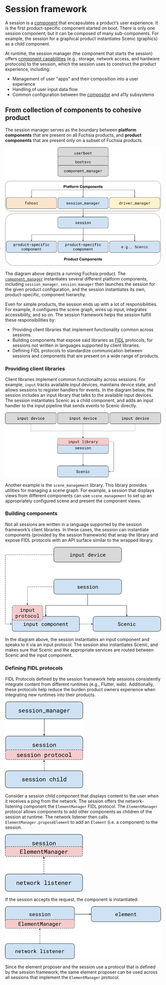 # Session framework

A session is a [component][component-introduction] that encapsulates a product’s
user experience. It is the first product-specific component started on boot.
There is only one session component, but it can be composed of many
sub-components. For example, the session for a graphical product instantiates
Scenic (graphics) as a child component.

At runtime, the session manager (the component that starts the session) offers
[component capabilities][component-capability] (e.g., storage, network access,
and hardware protocols) to the session, which the session uses to construct the
product experience, including:

* Management of user "apps" and their composition into a user experience
* Handling of user input data flow
* Common configuration between the [compositor][compositor] and a11y subsystems

## From collection of components to cohesive product

The session manager serves as the boundary between **platform components** that
are present on all Fuchsia products, and **product components** that are
present only on a subset of Fuchsia products.

![Component Topology](images/platform-product.png)

The diagram above depicts a running Fuchsia product. The
[`component_manager`][component-manager] instantiates several different platform
components, including `session_manager`. `session_manager` then launches the
session for the given product configuration, and the session instantiates its
own, product-specific, component hierarchy.

Even for simple products, the session ends up with a lot of responsibilities.
For example, it configures the scene graph, wires up input, integrates
accessibility, and so on. The session framework helps the session fulfill these
responsibilities by:

* Providing client libraries that implement functionality common across
  sessions.
* Building components that expose said libraries as
  [FIDL][fidl-overview] protocols, for sessions not written
  in languages supported by client libraries.
* Defining FIDL protocols to standardize communication between sessions and
  components that are present on a wide range of products.

### Providing client libraries

Client libraries implement common functionality across sessions. For example,
`input` tracks available input devices, maintains device state, and allows
sessions to register handlers for events. In the diagram below, the session
includes an input library that talks to the available input devices. The
session instantiates Scenic as a child component, and adds an input handler to
the input pipeline that sends events to Scenic directly.

![Input Client Library](images/input-library.png)

Another example is the `scene_management` library. This library provides
utilities for managing a scene graph. For example, a session that displays
views from different components can use `scene_management` to set up an
appropriately configured scene and present the component views.

### Building components

Not all sessions are written in a language supported by the session framework’s
client libraries. In these cases, the session can instantiate components
(provided by the session framework) that wrap the library and expose FIDL
protocols with an API surface similar to the wrapped library.

![Input Component](images/input-component.png)

In the diagram above, the session instantiates an input component and speaks to
it via an input protocol. The session also instantiates Scenic, and makes sure
that Scenic and the appropriate services are routed between Scenic and the
input component.

### Defining FIDL protocols

FIDL Protocols defined by the session framework help sessions consistently
integrate content from different runtimes (e.g., Flutter, web). Additionally,
these protocols help reduce the burden product owners experience when
integrating new runtimes into their products.

![Session Protocols](images/session-protocol.png)

Consider a session child component that displays content to the user when it
receives a ping from the network. The session offers the network-listening
component the `ElementManager` FIDL protocol. The `ElementManager` protocol
allows components to add other components as children of the session at
runtime. The network listener then calls `ElementManager.proposeElement` to add
an `Element` (i.e. a component) to the session.

![Element Manager](images/element-manager.png)

If the session accepts the request, the component is instantiated:

![Element Added](images/element-added.png)

Since the element proposer and the session use a protocol that is defined by
the session framework, the same element proposer can be used across all sessions
that implement the `ElementManager` protocol.

[component-introduction]: /docs/concepts/components/v2/introduction.md
[component-capability]: /docs/glossary.md#capability
[component-manager]: /docs/glossary.md#component-manager
[compositor]: /docs/concepts/graphics/scenic/scenic.md#compositor
[fidl-overview]: /docs/concepts/fidl/overview.md